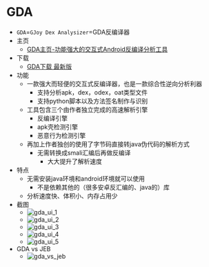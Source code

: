 # GDA

* `GDA`=`GJoy Dex Analysizer`=GDA反编译器
* 主页
  * [GDA主页-功能强大的交互式Android反编译分析工具](http://www.gda.wiki:9090)
* 下载
  * [GDA下载 最新版](http://www.gda.wiki:9090/down.php)
* 功能
  * 一款强大而轻便的交互式反编译器，也是一款综合性逆向分析利器
    * 支持分析apk，dex，odex，oat类型文件
    * 支持python脚本以及方法签名制作与识别
  * 工具包含三个由作者独立完成的高速解析引擎
    * 反编译引擎
    * apk壳检测引擎
    * 恶意行为检测引擎
  * 再加上作者独创的使用了字节码直接转java伪代码的解析方式
    * 无需转换成smali汇编后再做反编译
      * 大大提升了解析速度
* 特点
  * 无需安装java环境和android环境就可以使用
    * 不是依赖其他的（很多安卓反汇编的、java的）库
  * 分析速度快、体积小、内存占用少
* 截图
  * ![gda_ui_1](../../../assets/img/gda_ui_1.png)
  * ![gda_ui_2](../../../assets/img/gda_ui_2.png)
  * ![gda_ui_3](../../../assets/img/gda_ui_3.jpg)
  * ![gda_ui_4](../../../assets/img/gda_ui_4.gif)
  * ![gda_ui_5](../../../assets/img/gda_ui_5.gif)
* GDA vs JEB
  * ![gda_vs_jeb](../../../assets/img/gda_vs_jeb.png)
